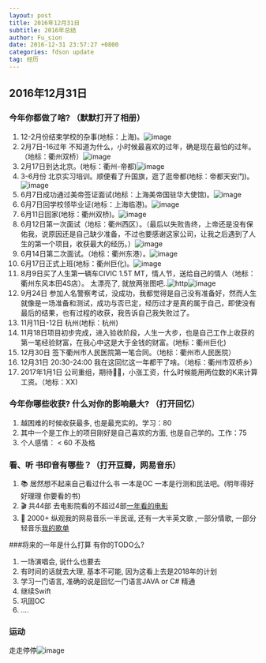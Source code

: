 ```yaml
---
layout: post
title: 2016年12月31日
subtitle: 2016年总结
author: Fu_sion
date: 2016-12-31 23:57:27 +0800
categories: fdson update
tag: 经历
---
```


## 2016年12月31日
### 今年你都做了啥? （默默打开了相册）

1. 12-2月份结束学校的杂事(地标：上海)。![image](http://ww1.sinaimg.cn/mw690/6a86953fjw1fbaaixfnufj20sg0lc0zw.jpg)
2. 2月7日-16过年 不知道为什么，小时候最喜欢的过年，确是现在最怕的过年。（地标：衢州双桥）![image](http://wx2.sinaimg.cn/mw690/6a86953fly1fbab5h7cmrj20qo0uwtgq.jpg)
3. 2月17日到达北京。(地标：衢州-帝都)![image](http://wx3.sinaimg.cn/mw1024/6a86953fly1fbaat2xlnvj20zk0qogqb.jpg)
4. 3-6月份 北京实习培训。顺便看了升国旗，逛了逛帝都(地标：帝都天安门)。![image](http://wx3.sinaimg.cn/mw690/6a86953fly1fbabd0p66pj20qo0zkteq.jpg)
5. 6月7日成功通过美帝签证面试(地标：上海美帝国驻华大使馆)。![image](http://wx1.sinaimg.cn/mw690/6a86953fly1fbabjo3iwtj20qo0zkwl8.jpg)
6. 6月7日回学校领毕业证(地标：上海临港)。![image](http://ww3.sinaimg.cn/mw690/6a86953fjw1fbaa5i6q10j20qo0h6jtf.jpg)
7. 6月11日回家(地标：衢州双桥)。![image](http://wx4.sinaimg.cn/mw690/6a86953fly1fbabpkogqxj20qo0zkqen.jpg)
8. 6月12日第一次面试（地标：衢州西区）。（最后以失败告终，上帝还是没有保佑我，说原因还是自己缺少准备，不过也要感谢这家公司，让我之后遇到了人生的第一个项目，收获最大的经历。）![image](http://wx4.sinaimg.cn/mw690/6a86953fly1fbac84a6ocj20qo0zkacz.jpg)
9. 6月14日第二次面试。（地标：衢州东港）。![image](http://wx4.sinaimg.cn/large/6a86953fly1fbac68jw19j20zk0qowix.jpg)
10. 6月17日正式上班(地标：衢州巨化)。![image](http://wx4.sinaimg.cn/mw690/6a86953fly1fbacd7lwdkj20zk0qojvb.jpg)
11. 8月9日买了人生第一辆车CIVIC 1.5T MT，情人节，送给自己的情人（地标：衢州东风本田4S店）。 太漂亮了, 就放两张图吧..![http](http://wx3.sinaimg.cn/mw690/6a86953fly1fbacjc5hrdj20qo0zktde.jpg)![image](http://wx3.sinaimg.cn/large/6a86953fly1fbaedhlkgxj20u20qogoa.jpg)
12. 9月24日 参加人名警察考试，没成功，我都觉得是自己没有准备好，然而人生就像是一场准备和测试，成功与否已定，经历过才是真的属于自己，即使没有最后的结果，也有过程的收获，我告诉自己我失败过了。
13. 11月11日-12日 杭州(地标：杭州) 
13. 11月18日项目初步完成，进入验收阶段，人生一大步，也是自己工作上收获的第一笔经验财富，在我心中这是大于金钱的财富。(地标：衢州巨化)
14. 12月30日 签下衢州市人民医院第一笔合同。（地标：衢州市人民医院）
15. 12月31日 20:30-24:00 我在这回忆这一年都干了啥。（地标：衢州市双桥乡）
16. 2017年1月1日 公司重组，期待💪🏼，小涨工资，什么时候能用两位数的K来计算工资。（地标：XX)

### 今年你哪些收获? 什么对你的影响最大? （打开回忆）

1. 越困难的时候收获最多, 也是最充实的。学习：80
2. 其中一个是工作上的项目刚好是自己喜欢的方面, 也是自己学的。工作：75
3. 个人感情： < 60 不及格

### 看、听 书印音有哪些？（打开豆瓣，网易音乐）
1. 📚 居然想不起来自己看过什么书 一本是OC 一本是行测和民法吧。(明年得好好理理 你要看的书)
2. 🎬 共44部 去电影院看的不超过4部[一年看的电影](http://wx3.sinaimg.cn/large/6a86953fly1fbaedffryzj20qo5r3x6x.jpg)
3. 🎵 2000+ 纵观我的网易音乐一半民谣, 还有一大半英文歌 ,一部分情歌, 一部分轻音乐[我的歌单](http://music.163.com/#/user/songs/rank?id=67790913)


###将来的一年是什么打算 有你的TODO么?

1. 一场演唱会, 说什么也要去
2. 有时间的话就去大理, 基本不可能, 因为这看上去是2018年的计划
3. 学习一门语言, 准确的说是回忆一门语言JAVA or C# 精通
4. 继续Swift
5. 巩固OC
6. ....

### 运动
走走停停![image](http://wx3.sinaimg.cn/large/6a86953fly1fbaedh3i7hj20qo1beq6r.jpg)


